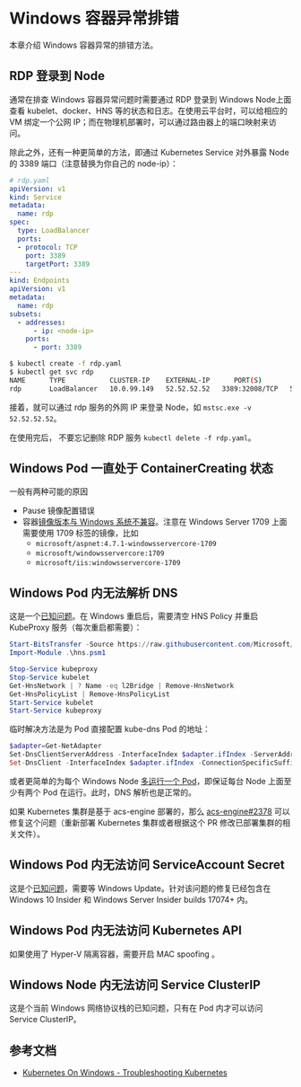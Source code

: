 # Windows 容器异常排错

本章介绍 Windows 容器异常的排错方法。

## RDP 登录到 Node

通常在排查 Windows 容器异常问题时需要通过 RDP 登录到 Windows Node上面查看 kubelet、docker、HNS 等的状态和日志。在使用云平台时，可以给相应的 VM 绑定一个公网 IP；而在物理机部署时，可以通过路由器上的端口映射来访问。

除此之外，还有一种更简单的方法，即通过 Kubernetes Service 对外暴露 Node 的 3389 端口（注意替换为你自己的 node-ip）：

```yaml
# rdp.yaml
apiVersion: v1
kind: Service
metadata:
  name: rdp
spec:
  type: LoadBalancer
  ports:
  - protocol: TCP
    port: 3389
    targetPort: 3389
---
kind: Endpoints
apiVersion: v1
metadata:
  name: rdp
subsets:
  - addresses:
      - ip: <node-ip>
    ports:
      - port: 3389
```

```sh
$ kubectl create -f rdp.yaml
$ kubectl get svc rdp
NAME      TYPE           CLUSTER-IP    EXTERNAL-IP      PORT(S)        AGE
rdp       LoadBalancer   10.0.99.149   52.52.52.52   3389:32008/TCP   5m
```

接着，就可以通过 rdp 服务的外网 IP 来登录 Node，如 `mstsc.exe -v 52.52.52.52`。

在使用完后， 不要忘记删除 RDP 服务 `kubectl delete -f rdp.yaml`。

## Windows Pod 一直处于 ContainerCreating 状态

一般有两种可能的原因

* Pause 镜像配置错误
* 容器[镜像版本与 Windows 系统不兼容](https://docs.microsoft.com/en-us/virtualization/windowscontainers/deploy-containers/version-compatibility)。注意在 Windows Server 1709 上面需要使用 1709 标签的镜像，比如
  * `microsoft/aspnet:4.7.1-windowsservercore-1709`
  * `microsoft/windowsservercore:1709`
  * `microsoft/iis:windowsservercore-1709`

## Windows Pod 内无法解析 DNS

这是一个[已知问题](https://github.com/Azure/acs-engine/issues/2027)。在 Windows 重启后，需要清空 HNS Policy 并重启 KubeProxy 服务（每次重启都需要）：

```powershell
Start-BitsTransfer -Source https://raw.githubusercontent.com/Microsoft/SDN/master/Kubernetes/windows/hns.psm1
Import-Module .\hns.psm1

Stop-Service kubeproxy
Stop-Service kubelet
Get-HnsNetwork | ? Name -eq l2Bridge | Remove-HnsNetwork
Get-HnsPolicyList | Remove-HnsPolicyList
Start-Service kubelet
Start-Service kubeproxy
```

临时解决方法是为 Pod 直接配置 kube-dns Pod 的地址：

```powershell
$adapter=Get-NetAdapter
Set-DnsClientServerAddress -InterfaceIndex $adapter.ifIndex -ServerAddresses 10.244.0.2,10.244.0.3
Set-DnsClient -InterfaceIndex $adapter.ifIndex -ConnectionSpecificSuffix "default.svc.cluster.local"
```

或者更简单的为每个 Windows Node [多运行一个 Pod](https://github.com/Azure/acs-engine/issues/2027#issuecomment-373767442)，即保证每台 Node 上面至少有两个 Pod 在运行。此时，DNS 解析也是正常的。

如果 Kubernetes 集群是基于 acs-engine 部署的，那么 [acs-engine#2378](https://github.com/Azure/acs-engine/pull/2378) 可以修复这个问题（重新部署 Kubernetes 集群或者根据这个 PR 修改已部署集群的相关文件）。

## Windows Pod 内无法访问 ServiceAccount Secret

这是个[已知问题](https://github.com/moby/moby/issues/28401)，需要等 Windows Update。针对该问题的修复已经包含在 Windows 10 Insider 和 Windows Server Insider builds 17074+ 内。

## Windows Pod 内无法访问 Kubernetes API

如果使用了 Hyper-V 隔离容器，需要开启 MAC spoofing 。

## Windows Node 内无法访问 Service ClusterIP

这是个当前 Windows 网络协议栈的已知问题，只有在 Pod 内才可以访问 Service ClusterIP。

## 参考文档

- [Kubernetes On Windows - Troubleshooting Kubernetes](https://docs.microsoft.com/en-us/virtualization/windowscontainers/kubernetes/common-problems)